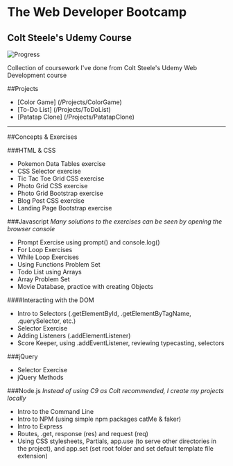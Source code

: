 # The Web Developer Bootcamp
## Colt Steele's Udemy Course
![Progress](http://progressed.io/bar/62)

Collection of coursework I've done from Colt Steele's Udemy Web Development course

##Projects

- [Color Game] (/Projects/ColorGame)
- [To-Do List] (/Projects/ToDoList)
- [Patatap Clone] (/Projects/PatatapClone)

---------
##Concepts & Exercises

###HTML & CSS

- Pokemon Data Tables exercise
- CSS Selector exercise
- Tic Tac Toe Grid CSS exercise
- Photo Grid CSS exercise
- Photo Grid Bootstrap exercise
- Blog Post CSS exercise
- Landing Page Bootstrap exercise

###Javascript
*Many solutions to the exercises can be seen by opening the browser console*
- Prompt Exercise using prompt() and console.log()
- For Loop Exercises
- While Loop Exercises
- Using Functions Problem Set
- Todo List using Arrays
- Array Problem Set
- Movie Database, practice with creating Objects

####Interacting with the DOM
- Intro to Selectors (.getElementById, .getElementByTagName, .querySelector, etc.)
- Selector Exercise
- Adding Listeners (.addElementListener)
- Score Keeper, using .addEventListener, reviewing typecasting, selectors

###jQuery
- Selector Exercise
- jQuery Methods

###Node.js
*Instead of using C9 as Colt recommended, I create my projects locally*
- Intro to the Command Line
- Intro to NPM (using simple npm packages catMe & faker)
- Intro to Express
- Routes, .get, response (res) and request (req)
- Using CSS stylesheets, Partials, app.use (to serve other directories in the project), and app.set (set root folder and set default template file extension)
